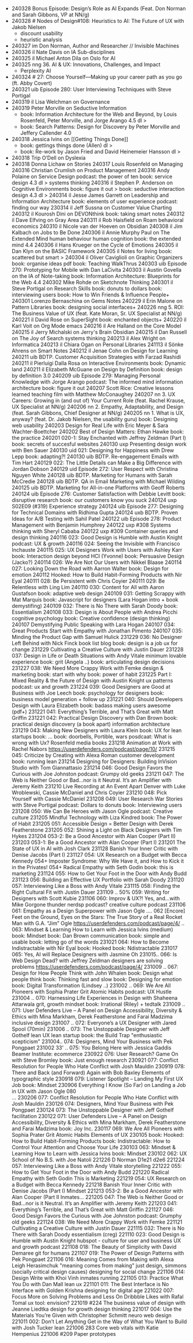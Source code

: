 
- 240328 Bonus Episode: Design’s Role as AI Expands (Feat. Don Norman and Sarah Gibbons, VP at NN/g)
- 240328 # Nodes of Design#108: Heuristics to AI: The Future of UX with Jakob Nielsen
	- discount usability
	- heuristic analysis
- 240327 im Don Norman, Author and Researcher // Invisible Machines
- 240326 il Nate Davis on IA Sub-disciplines
- 240325 il Michael Anton Dila on Oslo for AI
- 240325 nng 36. AI & UX: Innovations, Challenges, and Impact
   - Perplexity AI
- 240324 # 27: Choose Yourself—Making up your career path as you go (ft. Abby Covert)
- 240321 uib Episode 280: User Interviewing Techniques with Steve Portigal
- 240319 il Lisa Welchman on Governance
- 240319 Peter Morville on Seductive Information
	- book: Information Architecture for the Web and Beyond, by Louis Rosenfeld, Peter Morville, and Jorge Arango 4.5 dl >
	- book: Search Patterns: Design for Discovery by Peter Morville and Jeffery Callender 4.0
- 240318 Jessica Ivins on [[Getting Things Done]]
	- book: gettings things done (Allen) dl >
	- book: Re-work by Jason Fried and David Heinemeier Hansson dl >
- 240318 Trip O’Dell on Dyslexia
-  240318 Donna Lichaw on Stories
240317 Louis Rosenfeld on Managing
240316 Christian Crumlish on Product Management
240316 Andy Polaine on Service Design
podcast: the power of ten
book: service design 4.3 dl >
systems thinking
240316 il Stephen P. Anderson on Cognitive Environments
book: figure it out >
book: seductive interaction design 4.3 dl >
240314 il Jesse James Garrett on Leadership and Information Architecture
book: elements of user experience
podcast: finding our way
230314 il Jeff Sussna on Customer Value Charting
240312 il Kourosh Dini on DEVONthink
book: taking smart notes
240312 il Dave Elfving on Gray Area
240311 il Rob Haisfield on Roam
behavioral economics
240310 il Nicole van der Hoeven on Obsidian
240308 il Jim Kalbach on Jobs to Be Done
240306 il Annie Murphy Paul on The Extended Mind
human behaviour
human cognition
book: the extended mind 4.4
240306 il Hans Krueger on the Cycle of Emotions
240305 il Dan Klyn on the BASIC Framework
240305 il Notes for living
book: scattered but smart >
240304 il Oliver Caviglioli on Graphic Organizers
book: organise ideas pdf
book: Teaching WalkThrus
240303 uib Episode 270: Prototyping for Mobile with Dan LaCivita
240303 il Austin Govella on the IA of Note-taking
book: Information Architecture: Blueprints for the Web 4.4
240302 Mike Rohde on Sketchnote Thinking
240301 il Steve Portigal on Research Skills
book: donuts to dollars
book: interviewing users
book: How to Win Friends & Influence People+
240301 Lorenzo Bernaschina on Gems Notes
240229 il Erin Malone on Pattern Libraries
book: designing social interfaces+
240226 nng 5. ROI: The Business Value of UX (feat. Kate Moran, Sr. UX Specialist at NN/g)
240221 il David Rose on SuperSight
book: enchanted objects+
240220 il Karl Voit on Org Mode
emacs
240216 il Are Halland on the Core Model
240215 il Jerry Michalski on Jerry's Brain
Obsidian
240215 il Dan Russell on The Joy of Search
systems thinking
240213 il Alex Wright on Informatica
240213 il Chiara Ogan on Personal Libraries
241113 il Sönke Ahrens on Smart Notes
240212 il Jenae Cohn on Design for Learning
240211 uib BDTP. Customer Acquisition Strategies with Farzad Rashidi
240211 il Pierluigi Dalla Rosa on Interactive Environments
book: Dynamic land
240211 il Elizabeth McGuane on Design by Definition
book: design by definition 3.0
240209 uib Episode 279: Managing Personal Knowledge with Jorge Arango
podcast: The informed mind
information architecture
book: figure it out
240207 Scott Rice: Creative lessons learned teaching film with Matthew McConaughey
240207 nn 3. UX Careers: Growing in (and out of) Your Current Role (feat. Rachel Krause, UX Specialist at NN/g)
240206 nn 2. Empathy, Adaptability, and Design (feat. Sarah Gibbons, Chief Designer at NN/g)
240205 nn 1. What is UX, anyway? (feat. Dr. Jakob Nielsen, the usability guru)
book: Designing web usability
240203 Design for Real Life with Eric Meyer & Sara Wachter-Boettcher
240202 Best of Design Matters: Ethan Hawke
book: the practice
240201 020-1: Stay Enchanted with Jeffrey Zeldman (Part I)
book: secrets of succesful websites
240130 uxp Presenting design work with Ben Sauer
240130 uid 021: Designing for Happiness with Drew Lepp
book: adapting?!
240130 uib BDTP. Re-engagement Emails with Tim Hart
240129 022: The Little Details can Make a Big Difference with Jordan Dobson
240129 uid Episode 272: User Respect with Christina Nguyen White
240128 uib BDTP. Marketing for Humans with Sarah McCredie
240128 uib BDTP. QA in Email Marketing with Michael Wilding
240125 uib BDTP. Marketing for All-in-one Platforms with Geoff Roberts
240124 uib Episode 276: Customer Satisfaction with Debbie Levitt
book: disruptive research
book: our customers know you suck
240124 uxp S02E09 (#319) Experience strategy
240124 uib Episode 277: Designing for Technical Domains with Ridhima Gupta
240124 uxb BDTP. Proven Ideas for A/B Testing with Sahil Patel
240122 uib Episode 278: Product Management with Benjamin Humphrey
240122 uxp #308 Systems thinking with Sheryl Cababa
240122 uxp #309 Container queries and design thinking
240116 023: Good Design is Humble with Austin Knight
podcast: UX & growth
240116 024: Seeing the Invisible with Francisco Inchauste
240115 025: UX Designers Work with Users with Ashley Karr
book: Interaction design beyond HCI (Yvonne)
book: Persuasive Design (Jacko?)
240114 026: We Are Not Our Users with Nikkel Blaase
240114 027: Looking Down the Road with Aarron Walter
book: Design for emotion
240112 Hooked: How to Build Habit-Forming Products with Nir Eyal
240111 028: Be Persistent with Chris Coyier
240111 029: Be Relentless with Ling Lim
240110 030: Content for All with Aaron Gustafson
book: adaptive web design
240109 031: Getting Scrappy with Mat Marquis
book: Javascript for designers (Lara Hogan intro + book demystifing)
240109 032: There is No There with Sarah Doody
book: Essentialism
240108 033: Design is About People with Andrea Picchi
cognitive psychology
book: Creative confidence (design thinking)
240107 Demystifying Public Speaking with Lara Hogan
240107 034: Great Products Start with Empathy with Jonathan Pimento
240107 035: Minding the Product Gap with Samuel Hulick
231229 036: No Designer Left Behind with Nick Finck
book list blog
book: design is a job
ux for change
231229 Cultivating a Creative Culture with Justin Dauer
231228 037: Design in Life or Death Situations with Andy Vitale
minimum lovable experience
book: grit (Angela ..)
book: articulating design decisions
231227 038: We Need More Crappy Work with Femke
design & marketing
book: start with why
book: power of habit
231225 Part I: Mixed Reality & the Future of Design with Austin Knight
ux patterns
podcast: ux and growth
231224 039: Good Designers are Good at Business with Joe Leech
book: psychology for designers
book: business model generation + follow up
231221 040: Should Developers Design with Laura Elizabeth
book: badass making users awesome (pdf+)
231221 041: Everything’s Terrible, and That’s Great with Matt Griffin
231221 042: Practical Design Discovery with Dan Brown
book: practical design discovery (a book apart)
information architecture
231219 043: Making New Designers with Laura Klein
book: UX for lean startups
book: ...
book: doorbells, Portible, wars
posdcaat: What is wrong with Ux?
Rosenfeld media books
231218 Animation at Work with Rachel Nabors
https://userdefenders.com/podcast/page/10/
231215 045: Criticize by Creating with Alexa Roman
customer development
book: running lean
231214 Designing for Designers: Building InVision Studio with Tom Giannattasio
231214 046: Good Design Favors the Curious with Joe Johnston
podcast: Grumpy old geeks
231211 047: The Web is Neither Good or Bad…nor is it Neutral. It’s an Amplifier with Jeremy Keith
231210 Live Recording at An Event Apart Denver with Luke Wroblewski, Cassie McDaniel and Chris Coyier
231210 048: Pick Yourself with Cassie McDaniel
231208 049: User Research War Stories with Steve Portigal
podcast: Dollars to donuts
book: Interviewing users
231208 050: We Can Be Heroes with Jason Ogle
podcast: Creative culture
231205 Mindful Technology with Liza Kindred
book: The Power of Habit
231205 051: Accessible Design = Better Design with Derek Featherstone
231205 052: Shining a Light on Black Designers with Tim Hykes
231204 053-2: Be a Good Ancestor with Alan Cooper (Part II)
231203 053-1: Be a Good Ancestor with Alan Cooper (Part I)
231201 The State of UX in AI with Josh Clark
231128 Banish Your Inner Critic with Denise Jacobs (Part I)
231127 054: UX Research on a Budget with Becca Kennedy
054+ Imposter Syndrome: Why We Have it, and How to Kick it in the Privates!
054+ Radical Empathy with Seth Godin
book: this is marketing
231124 055: How to Get Your Foot in the Door with Andy Budd
231123 056: Building an Effective UX Portfolio with Sarah Doody
231120 057: Interviewing Like a Boss with Andy Vitale
231115 058: Finding the Right Cultural Fit with Justin Dauer
231109 .. 50% 059: Writing for Designers with Scott Kubie
231106 060: Improv & UX?! Yes, and...with Mike Gorgone
thunder nerdsp podcast?
creative culture podcast
231106 061: Empathy as a Design Superpower with Jason Ogle
.... 062 [Encore] Feet on the Ground, Eyes on the Stars: The True Story of a Real Rocket Man with G.A. “Jim” Ogle
https://userdefenders.com/podcast/page/4/
.. 063: Mindset & Learning How to Learn with Jessica Ivins (medium)
book: Mindset
book: Dan Brown communication
book: simple and usable
book: letting go of the words
231021 064: How to Become Indistractable with Nir Eyal
book: Hooked
book: Ndistractable
231017 065: Yes, AI will Replace Designers with Jasmine Oh
231015..  066: Is Web Design Dead? with Jeffrey Zeldman
designers are solving problems
https://userdefenders.com/podcast/page/4/
231009 .. 067: Design for How People Think with John Whalen
book: Design what people think
book: Thinking fast and slow
book: Designing for emotion
book: Digital Transformation (Lindsey ..)
231002 .. 069: We Are All Pioneers with Sophia Prater
Grit
Atomic Habits
podcast: UX Hustle
231004 .. 070: Harnessing Life Experiences in Design with Shaheena Attarwala
grit, growth mindset
book: Irrational (Riley) + tedtalk
231009 .. 071: User Defenders Live – A Panel on Design Accessibility, Diversity & Ethics with Mina Markham, Derek Featherstone and Farai Madzima
inclusive design
231007 .. 072: Everyone’s a UX Designer with Jared Spool (70min)
231006 .. 073: The Unstoppable Designer with Jeff Gothelf
lean UX
lean startup
book: the Build Trap
"enthusiastic scepticism"
231004.. 074: Designers, Mind Your Business with Pek Pongpaet
231002 33' .. 075: You Belong Here with Jessica Gaddis
Beamer Institute: ecommerce
230922 076: User Research? Game On with Steve Bromley
book: Just enough research
230921 077: Conflict Resolution for People Who Hate Conflict with Josh Mauldin
230919 078: There and Back (and Forward) Again with Bob Baxley
Elements of typographic style
230918 079: Listener Spotlight – Landing My First UX Job
book: Mindset
230906 Everything I Know (So Far) on Landing a Job in UX with Jason Ogle 080    
...
230206 077: Conflict Resolution for People Who Hate Conflict with Josh Mauldin
230126 074: Designers, Mind Your Business with Pek Pongpaet
230124 073: The Unstoppable Designer with Jeff Gothelf
facilitation
230122 071: User Defenders Live – A Panel on Design Accessibility, Diversity & Ethics with Mina Markham, Derek Featherstone and Farai Madzima
book: Joy Inc.
230117 069: We Are All Pioneers with Sophia Prater
Grit
Atomic Habits
Elements of UX
230105 
book: Hooked: How to Build Habit-Forming Products
book: Indistractable: How to Control Your Attention and Choose Your Life
230103 063: Mindset & Learning How to Learn with Jessica Ivins
book: Mindset
230102 062: UX School of No B.S. with Joe Natoli
221226 D Norman D1e21 d2e6
221224 057: Interviewing Like a Boss with Andy Vitale
storytelling
221222 055: How to Get Your Foot in the Door with Andy Budd
221220 Radical Empathy with Seth Godin
This is Marketing
221219 054: UX Research on a Budget with Becca Kennedy
221218 Banish Your Inner Critic with Denise Jacobs (Part I)
Mindset
221213 053-2: Be a Good Ancestor with Alan Cooper (Part II
Inmates...
221205 047: The Web is Neither Good or Bad…nor is it Neutral. It’s an Amplifier with Jeremy Keith
221203 041: Everything’s Terrible, and That’s Great with Matt Griffin
221127 046: Good Design Favors the Curious with Joe Johnston
podcast: Grumphy old geeks
221124 038: We Need More Crappy Work with Femke
221121 Cultivating a Creative Culture with Justin Dauer
221115 032: There is No There with Sarah Doody
essentialism (creg)
221110 023: Good Design is Humble with Austin Knight
hubspot - culture
for user and business
UX and growth podcast
221108 018: The Beauty of Simplicity with David Demaree
git for humans
221107 019: The Power of Design Patterns with Pek Pongpaet
221106 016: Meaning Comes from Making with Alexa Leigh Herasimchuk
"meaning comes from making"
just design, simmons (socially critical design causes)
designing for social change
221106 014: Design Write with Khoi Vinh
inmates running
221105 013: Practice What You Do with Dan Mall
lean ux
221101 011: The Best Interface is No Interface with Golden Krishna
 designing for digital age
221022 007: Focus More on Solving Problems and Less On Dribbble Likes with Rafal Tomal
ux tool: envision?
221019 #224 The business value of design with Jeanne Liedtka
design for growth
design thinking
221017 004: Use the Materials You’re Given with Christopher Schmitt
neuro web design
221011 002: Don’t Let Anything Get in the Way of What You Want to Build with Josh Tucker
lean
221006 283 Core web vitals with Katie Hempenius
221006 #209 Paper prototypes

